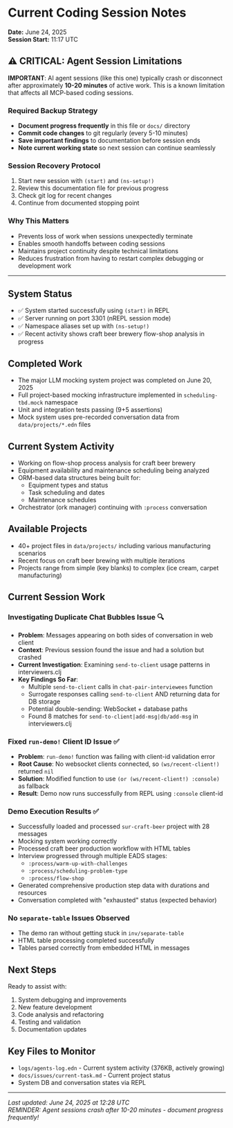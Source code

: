 # Current Coding Session Notes

**Date:** June 24, 2025  
**Session Start:** 11:17 UTC

## ⚠️ CRITICAL: Agent Session Limitations

**IMPORTANT**: AI agent sessions (like this one) typically crash or disconnect after approximately **10-20 minutes** of active work. This is a known limitation that affects all MCP-based coding sessions.

### Required Backup Strategy
- **Document progress frequently** in this file or `docs/` directory
- **Commit code changes** to git regularly (every 5-10 minutes)
- **Save important findings** to documentation before session ends
- **Note current working state** so next session can continue seamlessly

### Session Recovery Protocol
1. Start new session with `(start)` and `(ns-setup!)`
2. Review this documentation file for previous progress
3. Check git log for recent changes
4. Continue from documented stopping point

### Why This Matters
- Prevents loss of work when sessions unexpectedly terminate
- Enables smooth handoffs between coding sessions
- Maintains project continuity despite technical limitations
- Reduces frustration from having to restart complex debugging or development work

---

## System Status
- ✅ System started successfully using `(start)` in REPL
- ✅ Server running on port 3301 (nREPL session mode)
- ✅ Namespace aliases set up with `(ns-setup!)`
- ✅ Recent activity shows craft beer brewery flow-shop analysis in progress

## Completed Work
- The major LLM mocking system project was completed on June 20, 2025
- Full project-based mocking infrastructure implemented in `scheduling-tbd.mock` namespace
- Unit and integration tests passing (9+5 assertions)
- Mock system uses pre-recorded conversation data from `data/projects/*.edn` files

## Current System Activity
- Working on flow-shop process analysis for craft beer brewery
- Equipment availability and maintenance scheduling being analyzed
- ORM-based data structures being built for:
  - Equipment types and status
  - Task scheduling and dates
  - Maintenance schedules
- Orchestrator (ork manager) continuing with `:process` conversation

## Available Projects
- 40+ project files in `data/projects/` including various manufacturing scenarios
- Recent focus on craft beer brewing with multiple iterations
- Projects range from simple (key blanks) to complex (ice cream, carpet manufacturing)

## Current Session Work

### Investigating Duplicate Chat Bubbles Issue 🔍
- **Problem**: Messages appearing on both sides of conversation in web client
- **Context**: Previous session found the issue and had a solution but crashed
- **Current Investigation**: Examining `send-to-client` usage patterns in interviewers.clj
- **Key Findings So Far**:
  - Multiple `send-to-client` calls in `chat-pair-interviewees` function
  - Surrogate responses calling `send-to-client` AND returning data for DB storage
  - Potential double-sending: WebSocket + database paths
  - Found 8 matches for `send-to-client|add-msg|db/add-msg` in interviewers.clj

### Fixed `run-demo!` Client ID Issue ✅
- **Problem**: `run-demo!` function was failing with client-id validation error
- **Root Cause**: No websocket clients connected, so `(ws/recent-client!)` returned `nil`
- **Solution**: Modified function to use `(or (ws/recent-client!) :console)` as fallback
- **Result**: Demo now runs successfully from REPL using `:console` client-id

### Demo Execution Results ✅
- Successfully loaded and processed `sur-craft-beer` project with 28 messages
- Mocking system working correctly
- Processed craft beer production workflow with HTML tables
- Interview progressed through multiple EADS stages:
  - `:process/warm-up-with-challenges` 
  - `:process/scheduling-problem-type`
  - `:process/flow-shop`
- Generated comprehensive production step data with durations and resources
- Conversation completed with "exhausted" status (expected behavior)

### No `separate-table` Issues Observed
- The demo ran without getting stuck in `inv/separate-table`
- HTML table processing completed successfully
- Tables parsed correctly from embedded HTML in messages

## Next Steps
Ready to assist with:
1. System debugging and improvements
2. New feature development
3. Code analysis and refactoring
4. Testing and validation
5. Documentation updates

## Key Files to Monitor
- `logs/agents-log.edn` - Current system activity (376KB, actively growing)
- `docs/issues/current-task.md` - Current project status
- System DB and conversation states via REPL

---
*Last updated: June 24, 2025 at 12:28 UTC*  
*REMINDER: Agent sessions crash after 10-20 minutes - document progress frequently!*
